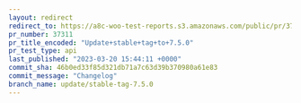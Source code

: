 ```yaml
---
layout: redirect
redirect_to: https://a8c-woo-test-reports.s3.amazonaws.com/public/pr/37311/api/index.html
pr_number: 37311
pr_title_encoded: "Update+stable+tag+to+7.5.0"
pr_test_type: api
last_published: "2023-03-20 15:44:11 +0000"
commit_sha: 46b0ed33f85d321db71a7c63d39b370980a61e83
commit_message: "Changelog"
branch_name: update/stable-tag-7.5.0
---
```

